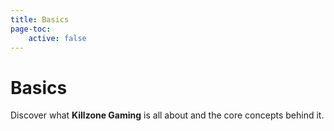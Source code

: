 ```yaml
---
title: Basics
page-toc:
    active: false
---
```


# Basics
Discover what **Killzone Gaming** is all about and the core concepts behind it.